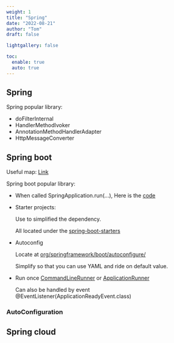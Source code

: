 ```yaml
---
weight: 1
title: "Spring"
date: "2022-08-21"
author: "Tom"
draft: false

lightgallery: false

toc:
  enable: true
  auto: true
---
```


## Spring

Spring popular library:
* doFilterInternal
* HandlerMethodIvoker
* AnnotationMethodHandlerAdapter
* HttpMessageConverter


## Spring boot

Useful map: [Link](https://cloud.tencent.com/developer/article/1595466)

Spring boot popular library:

* When called SpringApplication.run(...), Here is the [code](https://github.com/ymlai87416-oss/spring-boot/blob/2cdaab59f6397764d4bcf2ab05d8a283d090433e/spring-boot-project/spring-boot/src/main/java/org/springframework/boot/SpringApplication.java#L1302)


* Starter projects:

    Use to simplified the dependency.

    All located under the [spring-boot-starters](https://github.com/ymlai87416-oss/spring-boot/tree/main/spring-boot-project/spring-boot-starters)

* Autoconfig

    Locate at [org/springframework/boot/autoconfigure/](https://github.com/ymlai87416-oss/spring-boot/tree/main/spring-boot-project/spring-boot-autoconfigure/src/main/java/org/springframework/boot/autoconfigure)

    Simplify so that you can use YAML and ride on default value.

* Run once [CommandLineRunner](https://github.com/ymlai87416-oss/spring-boot/blob/main/spring-boot-project/spring-boot/src/main/java/org/springframework/boot/CommandLineRunner.java) or [ApplicationRunner](https://github.com/ymlai87416-oss/spring-boot/blob/main/spring-boot-project/spring-boot/src/main/java/org/springframework/boot/ApplicationRunner.java)

    Can also be handled by event @EventListener(ApplicationReadyEvent.class)

### AutoConfiguration 


## Spring cloud